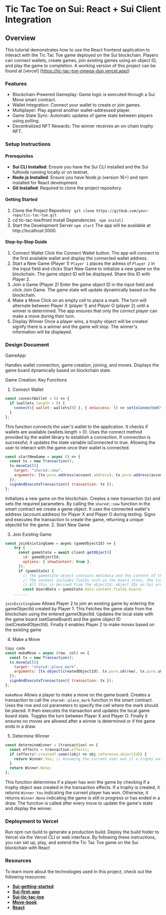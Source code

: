 # Tic Tac Toe on Sui: React + Sui Client Integration
## Overview
This tutorial demonstrates how to use the React frontend application to interact with the Tic Tac Toe game deployed on the Sui blockchain. Players can connect wallets, create games, join existing games using an object ID, and play the game to completion.
A working version of this project can be found at [vercel] (https://tic-tac-toe-omega-dun.vercel.app/)

### Features
- Blockchain-Powered Gameplay: Game logic is executed through a Sui Move smart contract.
- Wallet Integration: Connect your wallet to create or join games.
- Multiplayer: Play against another wallet-addressed player.
- Game State Sync: Automatic updates of game state between players using polling.
- Decentralized NFT Rewards: The winner receives an on-chain trophy NFT.

### Setup Instructions

#### Prerequisites
- **Sui CLI Installed**: Ensure you have the Sui CLI installed and the Sui fullnode running locally or on testnet.
- **Node.js Installed**: Ensure you have Node.js (version 16+) and npm installed for React development.
- **Git Installed**: Required to clone the project repository.

#### Getting Started
1. Clone the Project Repository
` git clone https://github.com/your-repo/tic-tac-toe.git` 
2. cd tic-tac-toe/front
Install Dependencies
` npm install` 
3. Start the Development Server
` npm start ` 
The app will be available at http://localhost:3000.

#### Step-by-Step Guide
1. Connect Wallet
Click the Connect Wallet button.
The app will connect to the first available wallet and display the connected wallet address.
2. Start a New Game (Player 1)
`Player 1` places the adress of `Player 2` in the input field and clicks Start New Game to initialize a new game on the blockchain.
The game object ID will be displayed. Share this ID with Player 2.
3. Join a Game (Player 2)
Enter the game object ID in the input field and click Join Game.
The game state will update dynamically based on the blockchain.
4. Make a Move
Click on an empty cell to place a mark. The turn will alternate between Player X (player 1) and Player O (player 2) until a winner is determined.
The app ensures that only the correct player can make a move during their turn.
5. Display Winner
Once a player wins, a trophy object will be created signify there is a winner and the game will stop. The winner's information will be displayed.

### Design Document
GameApp:

Handles wallet connection, game creation, joining, and moves.
Displays the game board dynamically based on blockchain state.

Game Creation:
Key Functions

1. Connect Wallet
```javascript
const connectWallet = () => {
  if (wallets.length > 0) {
    connect({ wallet: wallets[0] }, { onSuccess: () => setIsConnected(true) });
  }
};
```
This function connects the user's wallet to the application.
It checks if wallets are available (wallets.length > 0).
Uses the connect method provided by the wallet library to establish a connection.
If connection is successful, it updates the state variable isConnected to true.
Allowing the user to interact with the game once their wallet is connected.

```javascript
const startNewGame = async () => {
  const tx = new Transaction();
  tx.moveCall({
    target: "shared::new",
    arguments: [tx.pure.address(account.address), tx.pure.address(account.address)],
  });
  signAndExecuteTransaction({ transaction: tx });
};
```
Initializes a new game on the blockchain. Creates a new transaction (tx) and sets the required parameters.
By calling the `shared::new` function in the smart contract we create a game object.
It uses the connected wallet's address (account.address) for Player X and Player O during testing.
Signs and executes the transaction to create the game, returning a unique objectId for the game.
2. Start New Game


3. Join Existing Game
```javascript
const joinExistingGame = async (gameObjectId) => {
    try {
      const gameState = await client.getObject({
        id: gameObjectId,
        options: { showContent: true },
      });
      if (gameState) {
        // The gameState object contains metadata and the content of the game object from theblockchain.
        // The content includes fields such as the board state, the turn, and the players' addresses.
        // All this is derived from the objectId; object IDs on Sui are unique, similar to addresses
        const boardData = gameState.data.content.fields.board;
    ......
```
`joinExistingGame` Allows Player 2 to join an existing game by entering the gameObjectId created by Player 1.
This Fetches the game state from the blockchain using the entered gameObjectId.
Updates the local state with the game board (setGameBoard) and the game object ID (setCreatedObjectId).
Finally it enables Player 2 to make moves based on the existing game

4. Make a Move
```javascript
Copy code
const makeMove = async (row, col) => {
  const tx = new Transaction();
  tx.moveCall({
    target: "shared::place_mark",
    arguments: [tx.object(createdObjectId), tx.pure.u8(row), tx.pure.u8(col)],
  });
  signAndExecuteTransaction({ transaction: tx });
};
```
`makeMove` Allows a player to make a move on the game board.
Creates a transaction to call the `shared::place_mark` function in the smart contract.
Uses the row and col parameters to specify the cell where the mark should be placed.
It then executes the transaction and updates the local game board state.
Toggles the turn between Player X and Player O.
Finally it ensures no moves are allowed after a winner is determined or if the game ends in a draw.


5. Determine Winner
```javascript
const determineWinner = (transaction) => {
  const effects = transaction.effects;
  if (effects?.created?.some((obj) => obj.reference.objectId)) {
    return Winner.You; // Assuming the current user won if a trophy was created
  }
  return Winner.None;
};
```
This function determines if a player has won the game by checking if a trophy object was created in the transaction effects.
If a trophy is created, it returns `Winner.You` indicating the current player has won.
Otherwise, it returns `Winner.None` indicating the game is still in progress or has ended in a draw.
The function is called after every move to update the game's state and display the winner.


### Deployment to Vercel
Run npm run build to generate a production build.
Deploy the build folder to Vercel via the Vercel CLI or web interface.
By following these instructions, you can set up, play, and extend the Tic Tac Toe game on the Sui blockchain with React

### Resources
To learn more about the technologies used in this project, check out the following resources:


- **[Sui-getting-started](https://docs.sui.io/guides/developer/getting-started/sui-install)**
- **[Sui-first-app](https://docs.sui.io/guides/developer/first-app)**
- **[Sui-tic-tac-toe](https://docs.sui.io/guides/developer/app-examples/tic-tac-toe)**
- **[Move-book](https://move-book.com/)**
- **[React](https://react.dev/learn)**
